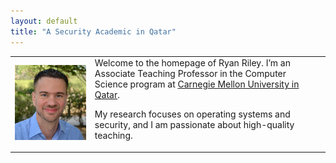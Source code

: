 ```yaml
---
layout: default
title: "A Security Academic in Qatar"
---
```


<table>
<tr>
<td>
<div id="profile">
<div class="portrait">
<img src="/images/portrait-small.jpg" title="Ryan">
</div>
</div>
</td>
<td>
Welcome to the homepage of Ryan Riley. I’m an Associate Teaching Professor in the
Computer Science program
at <a href="https://www.qatar.cmu.edu/">Carnegie Mellon University in Qatar</a>.

My research focuses on operating systems and security, and I am passionate about high-quality teaching.
</td>
</tr>
</table>
